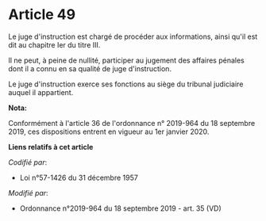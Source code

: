 # Article 49

Le juge d'instruction est chargé de procéder aux informations, ainsi qu'il est dit au chapitre Ier du titre III. 

Il ne peut, à peine de nullité, participer au jugement des affaires pénales dont il a connu en sa qualité de juge
d'instruction. 

Le juge d'instruction exerce ses fonctions au siège du   tribunal judiciaire auquel il appartient.

**Nota:**

Conformément à l'article 36 de l'ordonnance n° 2019-964 du 18 septembre 2019, ces dispositions entrent en vigueur au 1er
janvier 2020.

**Liens relatifs à cet article**

_Codifié par_:

  - Loi n°57-1426 du 31 décembre 1957

_Modifié par_:

  - Ordonnance n°2019-964 du 18 septembre 2019 - art. 35 (VD)

